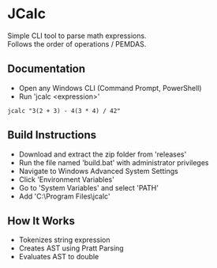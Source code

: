 # JCalc
Simple CLI tool to parse math expressions. \
Follows the order of operations / PEMDAS.

## **Documentation**
- Open any Windows CLI (Command Prompt, PowerShell)
- Run 'jcalc \<expression>'
```
jcalc "3(2 + 3) - 4(3 * 4) / 42"
```

## **Build Instructions**
- Download and extract the zip folder from 'releases'
- Run the file named 'build.bat' with administrator privileges
- Navigate to Windows Advanced System Settings
- Click 'Environment Variables'
- Go to 'System Variables' and select 'PATH'
- Add 'C:\Program Files\jcalc'

## **How It Works**
- Tokenizes string expression
- Creates AST using Pratt Parsing
- Evaluates AST to double

